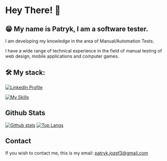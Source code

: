 # Hey There! 👋

## :grin: My name is Patryk, I am a software tester.

<p> I am developing my knowledge in the area of Manual/Automation Tests. </p>
I have a wide range of technical experience in the field of manual testing of web design, mobile applications and computer games.

## 🛠️ My stack: 
[![LinkedIn Profile](https://img.shields.io/static/v1?label=LinkedIn&message=Profile&color=blue&style=for-the-badge&logo=linkedin)](https://www.linkedin.com/in/patryk-jozefczyk/)

[![My Skills](https://skillicons.dev/icons?i=python,selenium,postman,git,postgres,html,css,figma,ps,xd)](https://skillicons.dev)

## Github Stats
  
  <a href="#">![Github stats](https://github-readme-stats.vercel.app/api?username=Forciu&theme=blueberry&count_private=true&hide_border=true&line_height=20)</a>
  <a href="#">![Top Langs](https://github-readme-stats.vercel.app/api/top-langs/?username=Forciu&layout=compact&theme=blueberry&count_private=true&hide_border=true)</a>

## Contact
If you wish to contact me, this is my email: [patryk.jozef3@gmail.com](mailto:patryk.jozef3@gmail.com)
